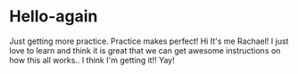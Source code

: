 # Hello-again
Just getting more practice.  Practice makes perfect!
Hi It's me Rachael!  I just love to learn and think it is great that we can get awesome instructions on how this all works.. I think I'm getting it!!  Yay!
